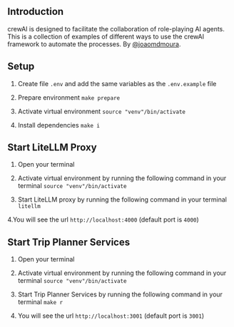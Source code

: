 ## Introduction

crewAI is designed to facilitate the collaboration of role-playing AI agents.
This is a collection of examples of different ways to use the crewAI framework to automate the processes.
By [@joaomdmoura](https://x.com/joaomdmoura).

## Setup
1. Create file `.env` and add the same variables as the `.env.example` file

2. Prepare environment
   ```make prepare```

3. Activate virtual environment
   ```source "venv"/bin/activate```

4. Install dependencies
   ```make i```

## Start LiteLLM Proxy
1. Open your terminal

2. Activate virtual environment by running the following command in your terminal
   ```source "venv"/bin/activate```
   
3. Start LiteLLM proxy by running the following command in your terminal 
   ```litellm```
   
4.You will see the url `http://localhost:4000` (default port is `4000`)


## Start Trip Planner Services
1. Open your terminal

2. Activate virtual environment by running the following command in your terminal
   ```source "venv"/bin/activate```
   
3. Start Trip Planner Services by running the following command in your terminal
   ```make r```

4. You will see the url `http://localhost:3001` (default port is `3001`)
